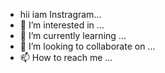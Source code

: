 - hii iam Instragram...
- 👀 I’m interested in ...
- 🌱 I’m currently learning ...
- 💞️ I’m looking to collaborate on ...
- 📫 How to reach me ...

<!---
Rathorking/Rathorking is a ✨ special ✨ repository because its `README.md` (this file) appears on your GitHub profile.
You can click the Preview link to take a look at your changes.
--->
